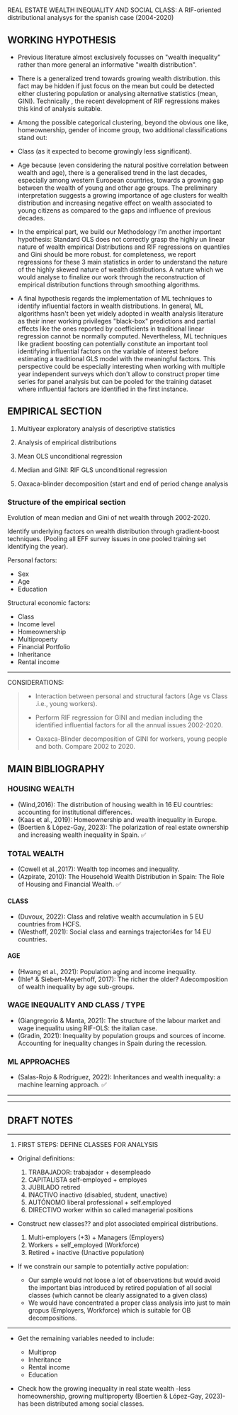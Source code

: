 #

REAL ESTATE WEALTH INEQUALITY AND SOCIAL CLASS: A RIF-oriented distributional analysys for the spanish case (2004-2020)

## WORKING HYPOTHESIS

- Previous literature almost exclusively focusses on "wealth inequality" rather than more general an informative "wealth distribution".

- There is a generalized trend towards growing wealth distribution. this fact may be hidden if just focus on the mean but could be detected either clustering population or analysing alternative statistics (mean, GINI). Technically , the recent development of RIF regressions makes this kind of analysis suitable.

- Among the possible categorical clustering, beyond the obvious one like, homeownership, gender of income group, two additional classifications stand out:

- Class (as it expected to become growingly less significant).

- Age because (even considering the natural positive correlation between wealth and age), there is a generalised trend in the last decades, especially among western European countries, towards a growing gap between the wealth of young and other age groups. The preliminary interpretation suggests a growing importance of age clusters for wealth distribution and increasing negative effect on wealth associated to young citizens as compared to the gaps and influence of previous decades.

- In the empirical part, we build our Methodology I'm another important hypothesis: Standard OLS does not correctly grasp  the highly un linear nature of wealth empirical Distributions and RIF regressions on quantiles and Gini should be more robust. for completeness, we report regressions for these 3 main statistics in order to understand the nature of the highly skewed nature of wealth distributions. A nature which we would analyse to finalize our work through the reconstruction of empirical distribution functions through smoothing algorithms.

- A final hypothesis regards the implementation of ML techniques to identify influential factors in wealth distributions. In general, ML algorithms hasn't been yet widely adopted in wealth analysis literature as their inner working privileges "black-box" predictions and partial effects like the ones reported by coefficients in traditional linear regression cannot be normally computed. Nevertheless, ML techniques like gradient boosting can potentially constitute an important tool identifying influential factors on the variable of interest before estimating a traditional GLS model with the meaningful factors. This perspective could be especially interesting when working with multiple year independent surveys which don't allow to construct proper time series for panel analysis but can be pooled for the training dataset where influential factors are identified in the first instance.

## EMPIRICAL SECTION

1. Multiyear exploratory analysis of descriptive statistics

2. Analysis of empirical distributions

3. Mean OLS unconditional regression

4. Median and GINI: RIF GLS unconditional regression

5. Oaxaca-blinder decomposition (start and end of period change analysis

### Structure of the empirical section

Evolution of mean median and Gini of net wealth through 2002-2020.

Identify underlying factors on  wealth distribution through gradient-boost techniques. (Pooling all EFF survey issues in one pooled training set identifying the year).

Personal factors:

- Sex
- Age
- Education

Structural economic factors:

- Class
- Income level
- Homeownership
- Multiproperty
- Financial Portfolio
- Inheritance
- Rental income

---
CONSIDERATIONS:
>
> - Interaction between personal and structural factors (Age vs Class .i.e., young workers).
>
> - Perform RIF regression for GINI and median including the identified influential factors for all the annual issues 2002-2020.
>
> - Oaxaca-Blinder decomposition of GINI for workers, young people and both. Compare 2002 to 2020.

## MAIN BIBLIOGRAPHY

### HOUSING WEALTH

- (Wind,2016): The distribution of housing wealth in 16 EU countries: accounting for institutional differences.
- (Kaas et al., 2019): Homeownership and wealth inequality in Europe.
- (Boertien & López-Gay, 2023): The polarization of real estate ownership and increasing wealth inequality in Spain. ✅

### TOTAL WEALTH

- (Cowell et al.,2017): Wealth top incomes and inequality.
- (Azpirate, 2010): The Household Wealth Distribution in Spain: The Role of Housing and Financial Wealth.  ✅

#### CLASS

- (Duvoux, 2022): Class and relative wealth accumulation in 5 EU countries from HCFS.
- (Westhoff, 2021): Social class and earnings trajectori4es for 14 EU countries.

#### AGE

- (Hwang et al., 2021): Population aging and income inequality.
- (Ihle† & Siebert-Meyerhoff, 2017): The richer the older?  Adecomposition of wealth inequality by age sub-groups.

### WAGE INEQUALITY AND CLASS / TYPE

- (Giangregorio & Manta, 2021): The structure of the labour market and wage inequalitu using RIF-OLS: the italian case.
- (Gradin, 2021): Inequality by population groups and sources of income. Accounting for inequality changes in Spain during the recession.

### ML APPROACHES

- (Salas-Rojo & Rodríguez, 2022): Inheritances and wealth inequality: a machine learning approach. ✅

---
---

## DRAFT NOTES

---

 1. FIRST STEPS: DEFINE CLASSES FOR ANALYSIS

- Original definitions:
    1. TRABAJADOR: trabajador + desempleado
    2. CAPITALISTA self-employed + employes
    3. JUBILADO retired
    4. INACTIVO inactivo (disabled, student, unactive)
    5. AUTÓNOMO liberal professional + self.employed
    6. DIRECTIVO worker within so called managerial positions

- Construct new classes?? and plot associated empirical distributions.
  1. Multi-employers (+3) + Managers (Employers)
  2. Workers + self_employed  (Workforce)
  3. Retired + inactive (Unactive population)

- If we constrain our sample to potentially active population:
  - Our sample would not loose a lot of observations but would avoid the important bias introduced by retired population of all social classes (which cannot be clearly assignated to a given class)
  - We would have concentrated a proper class analysis into just to main gropus (Employers, Workforce) which is suitable for OB decompositions.

---

- Get the remaining variables needed to include:
  - Multiprop
  - Inheritance
  - Rental income
  - Education

- Check how the growing inequality in real state wealth -less homeownership, growing multiproperty (Boertien & López-Gay, 2023)- has been distributed among social classes.
